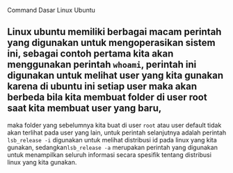 </b>Command Dasar Linux Ubuntu</b>

Linux ubuntu memiliki berbagai macam perintah yang digunakan untuk mengoperasikan sistem ini,
sebagai contoh pertama kita akan menggunakan perintah `whoami`, perintah ini digunakan untuk melihat user yang kita gunakan
karena di ubuntu ini setiap user maka akan berbeda bila kita membuat folder di user root saat kita membuat user yang baru,
---
maka folder yang sebelumnya kita buat di user `root` atau user default tidak akan terlihat pada user yang lain,
untuk perintah selanjutnya adalah perintah `lsb_release -i` digunakan untuk melihat distribusi id
pada linux yang kita gunakan, sedangkan`lsb_release -a` merupakan perintah yang digunakan untuk menampilkan seluruh informasi secara
spesifik tentang distribusi linux yang kita gunakan.
